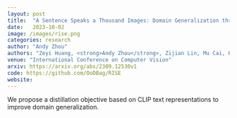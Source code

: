 ```yaml
---
layout: post
title:  "A Sentence Speaks a Thousand Images: Domain Generalization through Distilling CLIP with Language Guidance"
date:   2023-10-02
image: /images/rise.png
categories: research
author: "Andy Zhou"
authors: "Zeyi Huang, <strong>Andy Zhou</strong>, Zijian Lin, Mu Cai, Haohan Wang, Yong Jae Lee"
venue: "International Conference on Computer Vision"
arxiv: https://arxiv.org/abs/2309.12530v1
code: https://github.com/OoDBag/RISE
website: 
---
```

We propose a distillation objective based on CLIP text representations to improve domain generalization.